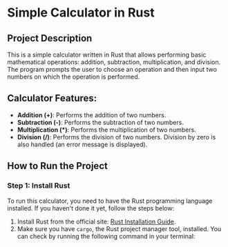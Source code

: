 # Simple Calculator in Rust

## Project Description
This is a simple calculator written in Rust that allows performing basic mathematical operations: addition, subtraction, multiplication, and division. The program prompts the user to choose an operation and then input two numbers on which the operation is performed.

## Calculator Features:
- **Addition (+)**: Performs the addition of two numbers.
- **Subtraction (-)**: Performs the subtraction of two numbers.
- **Multiplication (*)**: Performs the multiplication of two numbers.
- **Division (/)**: Performs the division of two numbers. Division by zero is also handled (an error message is displayed).

## How to Run the Project

### Step 1: Install Rust
To run this calculator, you need to have the Rust programming language installed. If you haven't done it yet, follow the steps below:

1. Install Rust from the official site: [Rust Installation Guide](https://www.rust-lang.org/tools/install).
2. Make sure you have `cargo`, the Rust project manager tool, installed. You can check by running the following command in your terminal:
